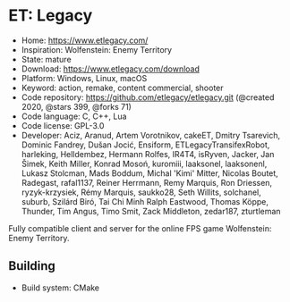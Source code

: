 # ET: Legacy

- Home: https://www.etlegacy.com/
- Inspiration: Wolfenstein: Enemy Territory
- State: mature
- Download: https://www.etlegacy.com/download
- Platform: Windows, Linux, macOS
- Keyword: action, remake, content commercial, shooter
- Code repository: https://github.com/etlegacy/etlegacy.git (@created 2020, @stars 399, @forks 71)
- Code language: C, C++, Lua
- Code license: GPL-3.0
- Developer: Aciz, Aranud, Artem Vorotnikov, cakeET, Dmitry Tsarevich, Dominic Fandrey, Dušan Jocić, Ensiform, ETLegacyTransifexRobot, harleking, Helldembez, Hermann Rolfes, IR4T4, isRyven, Jacker, Jan Šimek, Keith Miller, Konrad Mosoń, kuromiii, laaksonel, laaksonenl, Lukasz Stolcman, Mads Boddum, Michal 'Kimi' Mitter, Nicolas Boutet, Radegast, rafal1137, Reiner Herrmann, Remy Marquis, Ron Driessen, ryzyk-krzysiek, Rémy Marquis, saukko28, Seth Willits, solchanel, suburb, Szilárd Biró, Tai Chi Minh Ralph Eastwood, Thomas Köppe, Thunder, Tim Angus, Timo Smit, Zack Middleton, zedar187, zturtleman

Fully compatible client and server for the online FPS game Wolfenstein: Enemy Territory.

## Building

- Build system: CMake
